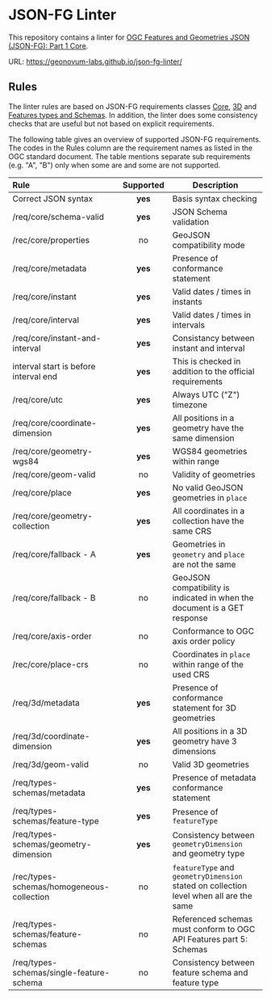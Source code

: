 # JSON-FG Linter

This repository contains a linter for [OGC Features and Geometries JSON (JSON-FG): Part 1 Core](https://docs.ogc.org/DRAFTS/21-045.html).

URL: https://geonovum-labs.github.io/json-fg-linter/

## Rules

The linter rules are based on JSON-FG requirements classes [Core](https://docs.ogc.org/DRAFTS/21-045.html#rc_core), [3D](https://docs.ogc.org/DRAFTS/21-045.html#rc_3d) and [Features types and Schemas](https://docs.ogc.org/DRAFTS/21-045.html#rc_types-schemas). In addition, the linter does some consistency checks that are useful but not based on explicit requirements.

The following table gives an overview of supported JSON-FG requirements. The codes in the Rules column are the
requirement names as listed in the OGC standard document. The table mentions separate sub requirements (e.g. "A", "B") only when some are and some are not supported.

| Rule                                      | Supported | Description                                                                            |
| :---------------------------------------- | :-------: | -------------------------------------------------------------------------------------- |
| Correct JSON syntax                       |  **yes**  | Basis syntax checking                                                                  |
| /req/core/schema-valid                    |  **yes**  | JSON Schema validation                                                                 |
| /rec/core/properties                      |    no     | GeoJSON compatibility mode                                                             |
| /req/core/metadata                        |  **yes**  | Presence of conformance statement                                                      |
| /req/core/instant                         |  **yes**  | Valid dates / times in instants                                                        |
| /req/core/interval                        |  **yes**  | Valid dates / times in intervals                                                       |
| /req/core/instant-and-interval            |  **yes**  | Consistancy between instant and interval                                               |
| interval start is before interval end     |  **yes**  | This is checked in addition to the official requirements                               |
| /req/core/utc                             |  **yes**  | Always UTC ("Z") timezone                                                              |
| /req/core/coordinate-dimension            |  **yes**  | All positions in a geometry have the same dimension                                    |
| /req/core/geometry-wgs84                  |  **yes**  | WGS84 geometries within range                                                          |
| /req/core/geom-valid                      |    no     | Validity of geometries                                                                 |
| /req/core/place                           |  **yes**  | No valid GeoJSON geometries in `place`                                                 |
| /req/core/geometry-collection             |  **yes**  | All coordinates in a collection have the same CRS                                      |
| /req/core/fallback - A                    |  **yes**  | Geometries in `geometry` and `place` are not the same                                  |
| /req/core/fallback - B                    |    no     | GeoJSON compatibility is indicated in when the document is a GET response              |
| /req/core/axis-order                      |    no     | Conformance to OGC axis order policy                                                   |
| /rec/core/place-crs                       |    no     | Coordinates in `place` within range of the used CRS                                    |
| /req/3d/metadata                          |  **yes**  | Presence of conformance statement for 3D geometries                                    |
| /req/3d/coordinate-dimension              |  **yes**  | All positions in a 3D geometry have 3 dimensions                                       |
| /req/3d/geom-valid                        |    no     | Valid 3D geometries                                                                    |
| /req/types-schemas/metadata               |  **yes**  | Presence of metadata conformance statement                                             |
| /req/types-schemas/feature-type           |  **yes**  | Presence of `featureType`                                                              |
| /req/types-schemas/geometry-dimension     |  **yes**  | Consistency between `geometryDimension` and geometry type                              |
| /rec/types-schemas/homogeneous-collection |    no     | `featureType` and `geometryDimension` stated on collection level when all are the same |
| /req/types-schemas/feature-schemas        |    no     | Referenced schemas must conform to OGC API Features part 5: Schemas                    |
| /req/types-schemas/single-feature-schema  |    no     | Consistency between feature schema and feature type                                    |
